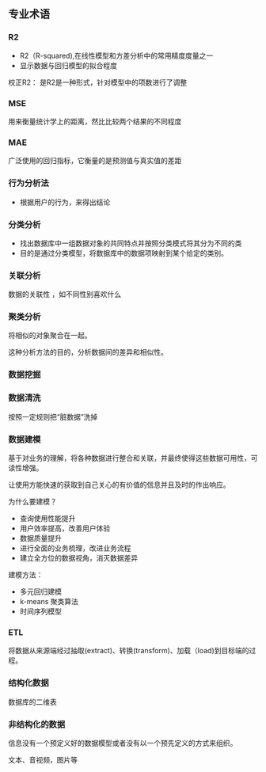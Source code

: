 ## 专业术语

### R2
- R2（R-squared),在线性模型和方差分析中的常用精度度量之一
- 显示数据与回归模型的拟合程度

校正R2： 是R2是一种形式，针对模型中的项数进行了调整

### MSE

用来衡量统计学上的距离，然比比较两个结果的不同程度

### MAE
 
广泛使用的回归指标，它衡量的是预测值与真实值的差距


### 行为分析法
- 根据用户的行为，来得出结论


### 分类分析

- 找出数据库中一组数据对象的共同特点并按照分类模式将其分为不同的类
- 目的是通过分类模型，将数据库中的数据项映射到某个给定的类别。

 
### 关联分析

数据的关联性 ，如不同性别喜欢什么 


### 聚类分析

将相似的对象聚合在一起。

这种分析方法的目的，分析数据间的差异和相似性。


### 数据挖掘


### 数据清洗

按照一定规则把“脏数据”洗掉

### 数据建模

基于对业务的理解，将各种数据进行整合和关联，并最终使得这些数据可用性，可读性增强。

让使用方能快速的获取到自己关心的有价值的信息并且及时的作出响应。

为什么要建模？
- 查询使用性能提升
- 用户效率提高，改善用户体验
- 数据质量提升
- 进行全面的业务梳理，改进业务流程
- 建立全方位的数据视角，消灭数据差异

建模方法：
- 多元回归建模
- k-means 聚类算法
- 时间序列模型


### ETL 

将数据从来源端经过抽取(extract)、转换(transform)、加载（load)到目标端的过程。

### 结构化数据

数据库的二维表

### 非结构化的数据

信息没有一个预定义好的数据模型或者没有以一个预先定义的方式来组织。

文本、音视频，图片等



